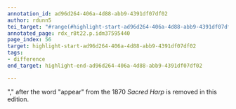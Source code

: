 ```yaml
---
annotation_id: ad96d264-406a-4d88-abb9-4391df07df02
author: rdunn5
tei_target: "#range(#highlight-start-ad96d264-406a-4d88-abb9-4391df07df02, #highlight-end-ad96d264-406a-4d88-abb9-4391df07df02)"
annotated_page: rdx_r8t22.p.idm37595440
page_index: 56
target: highlight-start-ad96d264-406a-4d88-abb9-4391df07df02
tags:
- difference
end_target: highlight-end-ad96d264-406a-4d88-abb9-4391df07df02

---
```

"," after the word "appear" from the 1870 *Sacred Harp* is removed in this edition.																				